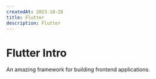 ```yaml
---
createdAt: 2023-10-28
title: Flutter
description: Flutter
---
```


# Flutter Intro

An amazing framework for building frontend applications.
